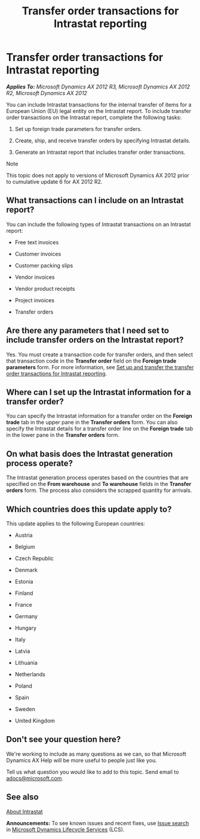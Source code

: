 ﻿---
title: Transfer order transactions for Intrastat reporting
TOCTitle: Transfer order transactions for Intrastat reporting
ms:assetid: 4d730f63-f684-47db-b8a9-ebf9df151610
ms:mtpsurl: https://technet.microsoft.com/en-us/library/Dn304976(v=AX.60)
ms:contentKeyID: 54899962
ms.date: 04/18/2014
mtps_version: v=AX.60
---

# Transfer order transactions for Intrastat reporting 


_**Applies To:** Microsoft Dynamics AX 2012 R3, Microsoft Dynamics AX 2012 R2, Microsoft Dynamics AX 2012_

You can include Intrastat transactions for the internal transfer of items for a European Union (EU) legal entity on the Intrastat report. To include transfer order transactions on the Intrastat report, complete the following tasks:

1.  Set up foreign trade parameters for transfer orders.

2.  Create, ship, and receive transfer orders by specifying Intrastat details.

3.  Generate an Intrastat report that includes transfer order transactions.


> [!NOTE]
> <P>This topic does not apply to versions of Microsoft Dynamics AX 2012 prior to cumulative update 6 for AX 2012 R2.</P>



## What transactions can I include on an Intrastat report?

You can include the following types of Intrastat transactions on an Intrastat report:

  - Free text invoices

  - Customer invoices

  - Customer packing slips

  - Vendor invoices

  - Vendor product receipts

  - Project invoices

  - Transfer orders

## Are there any parameters that I need set to include transfer orders on the Intrastat report?

Yes. You must create a transaction code for transfer orders, and then select that transaction code in the **Transfer order** field on the **Foreign trade parameters** form. For more information, see [Set up and transfer the transfer order transactions for Intrastat reporting](set-up-and-transfer-the-transfer-order-transactions-for-intrastat-reporting.md).

## Where can I set up the Intrastat information for a transfer order?

You can specify the Intrastat information for a transfer order on the **Foreign trade** tab in the upper pane in the **Transfer orders** form. You can also specify the Intrastat details for a transfer order line on the **Foreign trade** tab in the lower pane in the **Transfer orders** form.

## On what basis does the Intrastat generation process operate?

The Intrastat generation process operates based on the countries that are specified on the **From warehouse** and **To warehouse** fields in the **Transfer orders** form. The process also considers the scrapped quantity for arrivals.

## Which countries does this update apply to?

This update applies to the following European countries:

  - Austria

  - Belgium

  - Czech Republic

  - Denmark

  - Estonia

  - Finland

  - France

  - Germany

  - Hungary

  - Italy

  - Latvia

  - Lithuania

  - Netherlands

  - Poland

  - Spain

  - Sweden

  - United Kingdom

## Don't see your question here?

We're working to include as many questions as we can, so that Microsoft Dynamics AX Help will be more useful to people just like you.

Tell us what question you would like to add to this topic. Send email to <adocs@microsoft.com>.

## See also

[About Intrastat](about-intrastat.md)

  
**Announcements:** To see known issues and recent fixes, use [Issue search](http://go.microsoft.com/fwlink/?linkid=389258) in [Microsoft Dynamics Lifecycle Services](http://go.microsoft.com/fwlink/?linkid=306505) (LCS).

